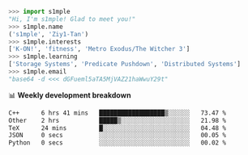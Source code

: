 ```python
>>> import s1mple
"Hi, I'm s1mple! Glad to meet you!"
>>> s1mple.name
('s1mple', 'Ziy1-Tan')
>>> s1mple.interests
['K-ON!', 'fitness', 'Metro Exodus/The Witcher 3']
>>> s1mple.learning
['Storage Systems', 'Predicate Pushdown', 'Distributed Systems']
>>> s1mple.email
"base64 -d <<< dGFueml5aTA5MjVAZ21haWwuY29t"
```
📊 **Weekly development breakdown**
<!--START_SECTION:waka-->

```txt
C++      6 hrs 41 mins   ██████████████████▒░░░░░░   73.47 %
Other    2 hrs           █████▒░░░░░░░░░░░░░░░░░░░   21.98 %
TeX      24 mins         █░░░░░░░░░░░░░░░░░░░░░░░░   04.48 %
JSON     0 secs          ░░░░░░░░░░░░░░░░░░░░░░░░░   00.05 %
Python   0 secs          ░░░░░░░░░░░░░░░░░░░░░░░░░   00.02 %
```

<!--END_SECTION:waka-->
